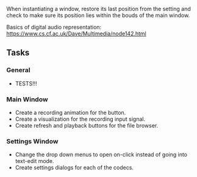 ﻿When instantiating a window, restore its last position from the setting and check to make sure
its position lies within the bouds of the main window.

Basics of digital audio representation: https://www.cs.cf.ac.uk/Dave/Multimedia/node142.html


## Tasks

### General
 * TESTS!!!

### Main Window
 * Create a recording animation for the button.
 * Create a visualization for the recording input signal.
 * Create refresh and playback buttons for the file browser.

### Settings Window
 * Change the drop down menus to open on-click instead of going into text-edit mode.
 * Create settings dialogs for each of the codecs.
